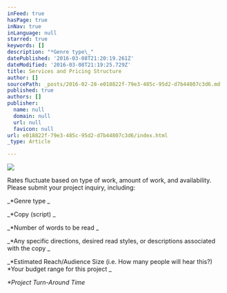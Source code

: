```yaml
---
inFeed: true
hasPage: true
inNav: true
inLanguage: null
starred: true
keywords: []
description: "*Genre type\_"
datePublished: '2016-03-08T21:20:19.261Z'
dateModified: '2016-03-08T21:19:25.729Z'
title: Services and Pricing Structure
author: []
sourcePath: _posts/2016-02-28-e018822f-79e3-485c-95d2-d7b44807c3d6.md
published: true
authors: []
publisher:
  name: null
  domain: null
  url: null
  favicon: null
url: e018822f-79e3-485c-95d2-d7b44807c3d6/index.html
_type: Article

---
```

![](https://s3-us-west-2.amazonaws.com/the-grid-img/p/5acc8d0b9379fb24e4f9bcab9413d97f73384f27.jpg)

Rates fluctuate based on type of work, amount of work, and availability. Please submit your project inquiry, including:

_\*Genre type _

_\*Copy (script) _

_\*Number of words to be read _

_\*Any specific directions, desired read styles, or descriptions associated with the copy _

_\*Estimated Reach/Audience Size (i.e. How many people will hear this?) \*Your budget range for this project _

_\*Project Turn-Around Time_